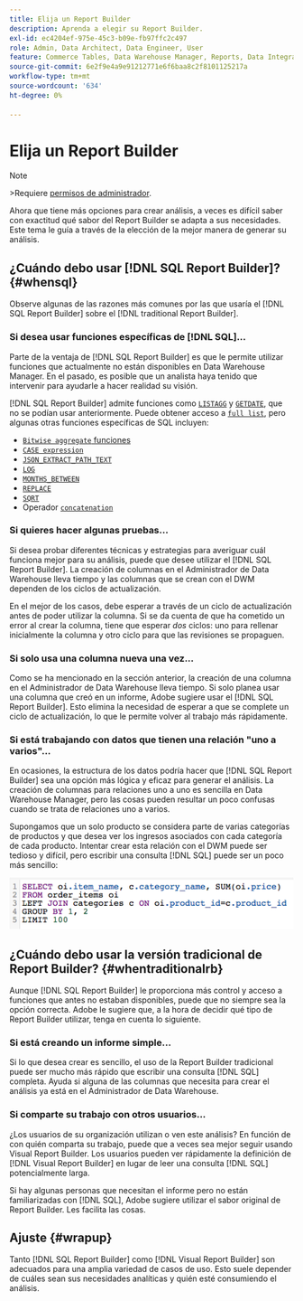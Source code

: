```yaml
---
title: Elija un Report Builder
description: Aprenda a elegir su Report Builder.
exl-id: ec4204ef-975e-45c3-b09e-fb97ffc2c497
role: Admin, Data Architect, Data Engineer, User
feature: Commerce Tables, Data Warehouse Manager, Reports, Data Integration
source-git-commit: 6e2f9e4a9e91212771e6f6baa8c2f8101125217a
workflow-type: tm+mt
source-wordcount: '634'
ht-degree: 0%

---
```


# Elija un Report Builder

>[!NOTE]
>&#x200B;>Requiere [permisos de administrador](../../administrator/user-management/user-management.md).

Ahora que tiene más opciones para crear análisis, a veces es difícil saber con exactitud qué sabor del Report Builder se adapta a sus necesidades. Este tema le guía a través de la elección de la mejor manera de generar su análisis.

## ¿Cuándo debo usar [!DNL SQL Report Builder]? {#whensql}

Observe algunas de las razones más comunes por las que usaría el [!DNL SQL Report Builder] sobre el [!DNL traditional Report Builder].

### Si desea usar funciones específicas de [!DNL SQL]...

Parte de la ventaja de [!DNL SQL Report Builder] es que le permite utilizar funciones que actualmente no están disponibles en Data Warehouse Manager. En el pasado, es posible que un analista haya tenido que intervenir para ayudarle a hacer realidad su visión.

[!DNL SQL Report Builder] admite funciones como [`LISTAGG`](https://docs.aws.amazon.com/redshift/latest/dg/r_LISTAGG.html) y [`GETDATE`](https://docs.aws.amazon.com/redshift/latest/dg/r_GETDATE.html), que no se podían usar anteriormente. Puede obtener acceso a [`full list`](https://docs.aws.amazon.com/redshift/latest/dg/c_SQL_functions.html), pero algunas otras funciones específicas de SQL incluyen:

* [`Bitwise aggregate` funciones](https://docs.aws.amazon.com/redshift/latest/dg/c_bitwise_aggregate_functions.html)
* [`CASE expression`](https://docs.aws.amazon.com/redshift/latest/dg/r_CASE_function.html)
* [`JSON_EXTRACT_PATH_TEXT`](https://docs.aws.amazon.com/redshift/latest/dg/JSON_EXTRACT_PATH_TEXT.html)
* [`LOG`](https://docs.aws.amazon.com/redshift/latest/dg/r_LOG.html)
* [`MONTHS_BETWEEN`](https://docs.aws.amazon.com/redshift/latest/dg/r_MONTHS_BETWEEN_function.html)
* [`REPLACE`](https://docs.aws.amazon.com/redshift/latest/dg/r_REPLACE.html)
* [`SQRT`](https://docs.aws.amazon.com/redshift/latest/dg/r_SQRT.html)
* Operador [`concatenation`](https://docs.aws.amazon.com/redshift/latest/dg/r_concat_op.html)

### Si quieres hacer algunas pruebas...

Si desea probar diferentes técnicas y estrategias para averiguar cuál funciona mejor para su análisis, puede que desee utilizar el [!DNL SQL Report Builder]. La creación de columnas en el Administrador de Data Warehouse lleva tiempo y las columnas que se crean con el DWM dependen de los ciclos de actualización.

En el mejor de los casos, debe esperar a través de un ciclo de actualización antes de poder utilizar la columna. Si se da cuenta de que ha cometido un error al crear la columna, tiene que esperar *dos* ciclos: uno para rellenar inicialmente la columna y otro ciclo para que las revisiones se propaguen.

### Si solo usa una columna nueva una vez...

Como se ha mencionado en la sección anterior, la creación de una columna en el Administrador de Data Warehouse lleva tiempo. Si solo planea usar una columna que creó en un informe, Adobe sugiere usar el [!DNL SQL Report Builder]. Esto elimina la necesidad de esperar a que se complete un ciclo de actualización, lo que le permite volver al trabajo más rápidamente.

### Si está trabajando con datos que tienen una relación &quot;uno a varios&quot;...

En ocasiones, la estructura de los datos podría hacer que [!DNL SQL Report Builder] sea una opción más lógica y eficaz para generar el análisis. La creación de columnas para relaciones uno a uno es sencilla en Data Warehouse Manager, pero las cosas pueden resultar un poco confusas cuando se trata de relaciones uno a varios.

Supongamos que un solo producto se considera parte de varias categorías de productos y que desea ver los ingresos asociados con cada categoría de cada producto. Intentar crear esta relación con el DWM puede ser tedioso y difícil, pero escribir una consulta [!DNL SQL] puede ser un poco más sencillo:

![](../../assets/When_should_I_use_the_RB_2.png)

## ¿Cuándo debo usar la versión tradicional de Report Builder? {#whentraditionalrb}

Aunque [!DNL SQL Report Builder] le proporciona más control y acceso a funciones que antes no estaban disponibles, puede que no siempre sea la opción correcta. Adobe le sugiere que, a la hora de decidir qué tipo de Report Builder utilizar, tenga en cuenta lo siguiente.

### Si está creando un informe simple...

Si lo que desea crear es sencillo, el uso de la Report Builder tradicional puede ser mucho más rápido que escribir una consulta [!DNL SQL] completa. Ayuda si alguna de las columnas que necesita para crear el análisis ya está en el Administrador de Data Warehouse.

### Si comparte su trabajo con otros usuarios...

¿Los usuarios de su organización utilizan o ven este análisis? En función de con quién comparta su trabajo, puede que a veces sea mejor seguir usando Visual Report Builder. Los usuarios pueden ver rápidamente la definición de [!DNL Visual Report Builder] en lugar de leer una consulta [!DNL SQL] potencialmente larga.

Si hay algunas personas que necesitan el informe pero no están familiarizadas con [!DNL SQL], Adobe sugiere utilizar el sabor original de Report Builder. Les facilita las cosas.

## Ajuste {#wrapup}

Tanto [!DNL SQL Report Builder] como [!DNL Visual Report Builder] son adecuados para una amplia variedad de casos de uso. Esto suele depender de cuáles sean sus necesidades analíticas y quién esté consumiendo el análisis.
